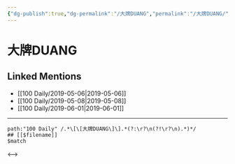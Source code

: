 ```yaml
---
{"dg-publish":true,"dg-permalink":"/大牌DUANG","permalink":"/大牌DUANG/"}
---
```


# 大牌DUANG

## Linked Mentions
- [[100 Daily/2019-05-06\|2019-05-06]]
- [[100 Daily/2019-05-08\|2019-05-08]]
- [[100 Daily/2019-06-01\|2019-06-01]]


---

```expander
path:"100 Daily" /.*\[\[大牌DUANG\]\].*(?:\r?\n(?!\r?\n).*)*/
## [[$filename]]
$match
```

<-->